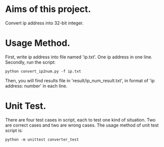 # Aims of this project.
Convert ip address into 32-bit integer.

# Usage Method.
First, write ip address into file named 'ip.txt'. One ip address in one line.
Secondly, run the script:
	
	python convert_ip2num.py -f ip.txt
	
Then, you will find results file in 'result/ip_num_result.txt', in format of 'ip address: number' in each line.

# Unit Test.
There are four test cases in script, each to test one kind of situation. Two are correct cases and two are wrong cases.
The usage method of unit test script is:
	
	python -m unittest converter_test

